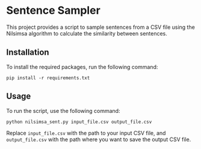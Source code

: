 # Sentence Sampler

This project provides a script to sample sentences from a CSV file using the Nilsimsa algorithm to calculate the similarity between sentences.

## Installation

To install the required packages, run the following command:

```
pip install -r requirements.txt
```
## Usage

To run the script, use the following command:

```
python nilsimsa_sent.py input_file.csv output_file.csv
```

Replace `input_file.csv` with the path to your input CSV file, and `output_file.csv` with the path where you want to save the output CSV file.
